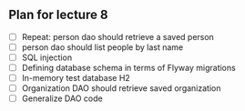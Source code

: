 ## Plan for lecture 8

* [ ] Repeat: person dao should retrieve a saved person
* [ ] person dao should list people by last name
* [ ] SQL injection
* [ ] Defining database schema in terms of Flyway migrations
* [ ] In-memory test database H2
* [ ] Organization DAO should retrieve saved organization
* [ ] Generalize DAO code